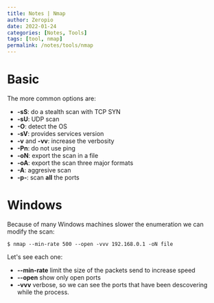 ```yaml
---
title: Notes | Nmap
author: Zeropio
date: 2022-01-24
categories: [Notes, Tools]
tags: [tool, nmap]
permalink: /notes/tools/nmap
---
```



# Basic
The more common options are:
- **-sS**: do a stealth scan with TCP SYN
- **-sU**: UDP scan
- **-O**: detect the OS
- **-sV**: provides services version
- **-v** and **-vv**: increase the verbosity
- **-Pn**: do not use ping
- **-oN**: export the scan in a file
- **-oA**: export the scan three major formats
- **-A**: aggresive scan
- **-p-**: scan **all** the ports


# Windows
Because of many Windows machines slower the enumeration we can modify the scan:
```console
$ nmap --min-rate 500 --open -vvv 192.168.0.1 -oN file
```

Let's see each one:
- **--min-rate** limit the size of the packets send to increase speed
- **--open** show only open ports
- **-vvv** verbose, so we can see the ports that have been descovering while the process.
